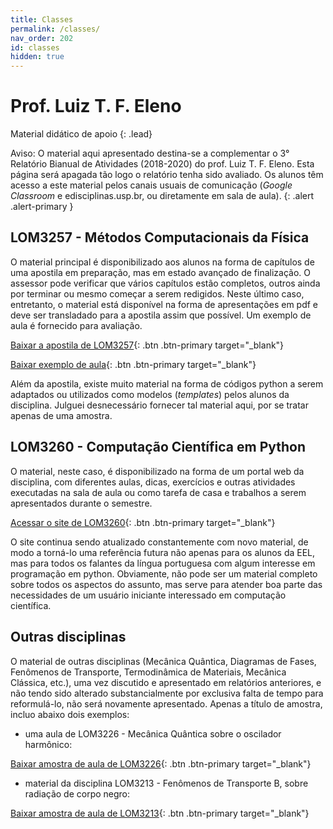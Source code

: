 ```yaml
---
title: Classes
permalink: /classes/
nav_order: 202
id: classes
hidden: true
---
```


# Prof. Luiz T. F. Eleno

Material didático de apoio
{: .lead}

 <span class='badge badge-pill badge-warning'>Aviso:</span> O material aqui apresentado destina-se a complementar o 3° Relatório Bianual de Atividades (2018-2020) do prof. Luiz T. F. Eleno. Esta página será apagada tão logo o relatório tenha sido avaliado. Os alunos têm acesso a este material pelos canais usuais de comunicação (*Google Classroom* e edisciplinas.usp.br, ou diretamente em sala de aula).
{: .alert .alert-primary }

## LOM3257 - Métodos Computacionais da Física

O material principal é disponibilizado aos alunos na forma de capítulos de uma apostila em preparação, mas em estado avançado de finalização. O assessor pode verificar que vários capítulos estão completos, outros ainda por terminar ou mesmo começar a serem redigidos. Neste último caso, entretanto, o material está disponível na forma de apresentações em pdf e deve ser transladado para a apostila assim que possível. Um exemplo de aula é fornecido para avaliação.

[Baixar a apostila de LOM3257]({{site.baseurl}}/assets/classes/MetCompPhys-Eleno.pdf){: .btn .btn-primary target="\_blank"}

[Baixar exemplo de aula]({{site.baseurl}}/assets/classes/Aula-Zeros.pdf){: .btn .btn-primary target="\_blank"}

Além da apostila, existe muito material na forma de códigos python a serem adaptados ou utilizados como modelos (*templates*) pelos alunos da disciplina. Julguei desnecessário fornecer tal material aqui, por se tratar apenas de uma amostra.

## LOM3260 - Computação Científica em Python

O material, neste caso, é disponibilizado na forma de um portal web da disciplina, com diferentes aulas, dicas, exercícios e outras atividades executadas na sala de aula ou como tarefa de casa e trabalhos a serem apresentados durante o semestre.

[Acessar o site de LOM3260](https://python.computeel.org){: .btn .btn-primary target="\_blank"}

O site continua sendo atualizado constantemente com novo material, de modo a torná-lo uma referência futura não apenas para os alunos da EEL, mas para todos os falantes da língua portuguesa com algum interesse em programação em python. Obviamente, não pode ser um material completo sobre todos os aspectos do assunto, mas serve para atender boa parte das necessidades de um usuário iniciante interessado em computação científica.

## Outras disciplinas

O material de outras disciplinas (Mecânica Quântica, Diagramas de Fases, Fenômenos de Transporte, Termodinâmica de Materiais, Mecânica Clássica, etc.), uma vez discutido e apresentado em relatórios anteriores, e não tendo sido alterado substancialmente por exclusiva falta de tempo para reformulá-lo, não será novamente apresentado. Apenas a título de amostra, incluo abaixo dois exemplos:

- uma aula de LOM3226 - Mecânica Quântica sobre o oscilador harmônico:

[Baixar amostra de aula de LOM3226]({{site.baseurl}}/assets/classes/Osc-harm-algebr.pdf){: .btn .btn-primary target="\_blank"}

-   material da disciplina LOM3213 - Fenômenos de Transporte B, sobre radiação de corpo negro:

[Baixar amostra de aula de LOM3213]({{site.baseurl}}/assets/classes/CorpoNegro.pdf){: .btn .btn-primary target="\_blank"}
